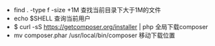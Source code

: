 * find . -type f -size +1M   查找当前目录下大于1M的文件
* echo $SHELL 查询当前用户
* $ curl -sS https://getcomposer.org/installer | php  全局下载composer 
* mv composer.phar /usr/local/bin/composer  移动下载位置

